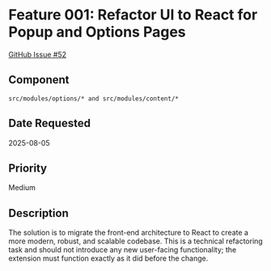 # Feature 001: Refactor UI to React for Popup and Options Pages

[GitHub Issue #52](https://github.com/JorgeRojo/slack-bitbucket-merge-control-chrome-extension/issues/52)

## Component
`src/modules/options/* and src/modules/content/*`

## Date Requested
2025-08-05

## Priority
Medium

## Description
The solution is to migrate the front-end architecture to React to create a more modern, robust, and scalable codebase. This is a technical refactoring task and should not introduce any new user-facing functionality; the extension must function exactly as it did before the change.


